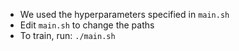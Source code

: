 - We used the hyperparameters specified in `main.sh`
- Edit `main.sh` to change the paths
- To train, run: `./main.sh`
